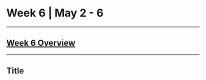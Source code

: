 # Week 6 | May 2 - 6
---
## [Week 6 Overview](https://seattleu.instructure.com/courses/1602598/pages/week-6-synopsis)
---
## Title
